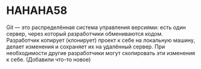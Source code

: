 # HAHAHA58

Git — это распределённая система управления версиями: есть один сервер, через который разработчики обмениваются кодом. Разработчик копирует (клонирует) проект к себе на локальную машину, делает изменения и сохраняет их на удалённый сервер. При необходимости другие разработчики могут скопировать эти изменения к себе. (Добавили что-то новое)

